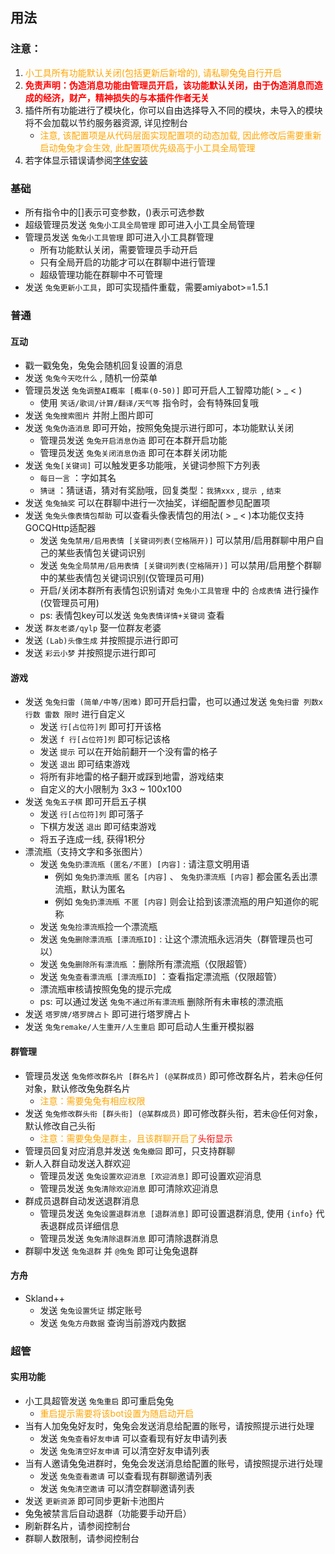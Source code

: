 
## 用法

### 注意：

1. <font color=Orange>小工具所有功能默认关闭(包括更新后新增的), 请私聊兔兔自行开启</font>
2. <font color=Red>**免责声明：伪造消息功能由管理员开启，该功能默认关闭，由于伪造消息而造成的经济，财产，精神损失的与本插件作者无关**</font>
3. 插件所有功能进行了模块化，你可以自由选择导入不同的模块，未导入的模块将不会加载以节约服务器资源, 详见控制台
   - <font color=Orange>注意, 该配置项是从代码层面实现配置项的动态加载, 因此修改后需要重新启动兔兔才会生效, 此配置项优先级高于小工具全局管理</font>
4. 若字体显示错误请参阅[字体安装](https://github.com/MeetWq/meme-generator/blob/main/docs/install.md)

### 基础

- 所有指令中的[]表示可变参数，()表示可选参数
- 超级管理员发送 `兔兔小工具全局管理` 即可进入小工具全局管理
- 管理员发送 `兔兔小工具管理` 即可进入小工具群管理
    - 所有功能默认关闭，需要管理员手动开启
    - 只有全局开启的功能才可以在群聊中进行管理
    - 超级管理功能在群聊中不可管理
- 发送 `兔兔更新小工具`，即可实现插件重载，需要amiyabot>=1.5.1

### 普通

#### 互动

- 戳一戳兔兔，兔兔会随机回复设置的消息
- 发送 `兔兔今天吃什么` , 随机一份菜单
- 管理员发送 `兔兔调整AI概率 [概率(0-50)]` 即可开启人工智障功能( > _ < )
    - 使用 `笑话/歌词/计算/翻译/天气等` 指令时，会有特殊回复哦
- 发送 `兔兔搜索图片` 并附上图片即可
- 发送 `兔兔伪造消息` 即可开始，按照兔兔提示进行即可，本功能默认关闭
    - 管理员发送 `兔兔开启消息伪造` 即可在本群开启功能
    - 管理员发送 `兔兔关闭消息伪造` 即可在本群关闭功能
- 发送 `兔兔[关键词]` 可以触发更多功能哦，关键词参照下方列表
    - `每日一言` ：字如其名
    - `猜谜` ：猜谜语，猜对有奖励哦，回复类型：`我猜xxx` , `提示 `, `结束`
- 发送 `兔兔抽奖` 可以在群聊中进行一次抽奖，详细配置参见配置项
- 发送 `兔兔头像表情包帮助` 可以查看头像表情包的用法( > _ < )本功能仅支持GOCQHttp适配器
    - 发送 `兔兔禁用/启用表情 [关键词列表(空格隔开)]` 可以禁用/启用群聊中用户自己的某些表情包关键词识别
    - 发送 `兔兔全局禁用/启用表情 [关键词列表(空格隔开)]` 可以禁用/启用整个群聊中的某些表情包关键词识别(仅管理员可用)
    - 开启/关闭本群所有表情包识别请对 `兔兔小工具管理` 中的 `合成表情` 进行操作(仅管理员可用)
    - ps: 表情包key可以发送 `兔兔表情详情+关键词` 查看
- 发送 `群友老婆/qylp` 娶一位群友老婆
- 发送 `(Lab)头像生成` 并按照提示进行即可
- 发送 `彩云小梦` 并按照提示进行即可

#### 游戏

- 发送 `兔兔扫雷 (简单/中等/困难)` 即可开启扫雷，也可以通过发送 `兔兔扫雷 列数x行数 雷数 限时` 进行自定义
    - 发送 `行[占位符]列` 即可打开该格
    - 发送 `f 行[占位符]列` 即可标记该格
    - 发送 `提示` 可以在开始前翻开一个没有雷的格子
    - 发送 `退出` 即可结束游戏
    - 将所有非地雷的格子翻开或踩到地雷，游戏结束
    - 自定义的大小限制为 3x3 ~ 100x100
- 发送 `兔兔五子棋` 即可开启五子棋
    - 发送 `行[占位符]列` 即可落子
    - 下棋方发送 `退出` 即可结束游戏
    - 将五子连成一线, 获得1积分
- 漂流瓶（支持文字和多张图片）
    - 发送 `兔兔扔漂流瓶 (匿名/不匿) [内容]` : 请注意文明用语
        - 例如 `兔兔扔漂流瓶 匿名 [内容]` 、 `兔兔扔漂流瓶 [内容]` 都会匿名丢出漂流瓶，默认为匿名
        - 例如 `兔兔扔漂流瓶 不匿 [内容]` 则会让拾到该漂流瓶的用户知道你的昵称
    - 发送 `兔兔捡漂流瓶`捡一个漂流瓶
    - 发送 `兔兔删除漂流瓶 [漂流瓶ID]` : 让这个漂流瓶永远消失（群管理员也可以）
    - 发送 `兔兔删除所有漂流瓶` ：删除所有漂流瓶（仅限超管）
    - 发送 `兔兔查看漂流瓶 [漂流瓶ID]` ：查看指定漂流瓶（仅限超管）
    - 漂流瓶审核请按照兔兔的提示完成
    - ps: 可以通过发送 `兔兔不通过所有漂流瓶` 删除所有未审核的漂流瓶
- 发送 `塔罗牌/塔罗牌占卜` 即可进行塔罗牌占卜
- 发送 `兔兔remake/人生重开/人生重启` 即可启动人生重开模拟器

#### 群管理

- 管理员发送 `兔兔修改群名片 [群名片] (@某群成员)` 即可修改群名片，若未@任何对象，默认修改兔兔群名片
    - <font color=Orange>注意：需要兔兔有相应权限</font>
- 发送 `兔兔修改群头衔 [群头衔] (@某群成员)` 即可修改群头衔，若未@任何对象，默认修改自己头衔
    - <font color=Orange>注意：需要兔兔是群主，且该群聊开启了<font color=Red>头衔显示</font></font>
- 管理员回复对应消息并发送 `兔兔撤回` 即可，只支持群聊
- 新人入群自动发送入群欢迎
    - 管理员发送 `兔兔设置欢迎消息 [欢迎消息]` 即可设置欢迎消息
    - 管理员发送 `兔兔清除欢迎消息` 即可清除欢迎消息
- 群成员退群自动发送退群消息
    - 管理员发送 `兔兔设置退群消息 [退群消息]` 即可设置退群消息, 使用 `{info}` 代表退群成员详细信息
    - 管理员发送 `兔兔清除退群消息` 即可清除退群消息
- 群聊中发送 `兔兔退群` 并 `@兔兔` 即可让兔兔退群

#### 方舟
- Skland++
  - 发送 `兔兔设置凭证` 绑定账号
  - 发送 `兔兔方舟数据` 查询当前游戏内数据

### 超管

#### 实用功能

- 小工具超管发送 `兔兔重启` 即可重启兔兔
    - <font color=Orange>重启提示需要将该bot设置为随启动开启</font>
- 当有人加兔兔好友时，兔兔会发送消息给配置的账号，请按照提示进行处理
    - 发送 `兔兔查看好友申请` 可以查看现有好友申请列表
    - 发送 `兔兔清空好友申请` 可以清空好友申请列表
- 当有人邀请兔兔进群时，兔兔会发送消息给配置的账号，请按照提示进行处理
    - 发送 `兔兔查看邀请` 可以查看现有群聊邀请列表
    - 发送 `兔兔清空邀请` 可以清空群聊邀请列表
- 发送 `更新资源` 即可同步更新卡池图片
- 兔兔被禁言后自动退群（功能要手动开启）
- 刷新群名片，请参阅控制台
- 群聊人数限制，请参阅控制台
